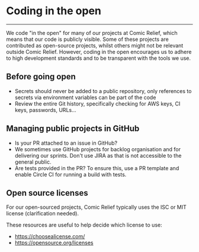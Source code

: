 # Coding in the open
***

We code "in the open" for many of our projects at Comic Relief, which means
that our code is publicly visible. Some of these projects are contributed as
open-source projects, whilst others might not be relevant outside Comic Relief.
However, coding in the open encourages us to adhere to high development
standards and to be transparent with the tools we use.

## Before going open

* Secrets should never be added to a public repository, only references to secrets via environment variables can be part of the code
* Review the entire Git history, specifically checking for AWS keys, CI keys, passwords, URLs...

## Managing public projects in GitHub

* Is your PR attached to an issue in GitHub?
* We sometimes use GitHub projects for backlog organisation and for delivering our sprints. Don't use JIRA as that is not accessible to the general public.
* Are tests provided in the PR? To ensure this, use a PR template and enable Circle CI for running a build with tests.

## Open source licenses

For our open-sourced projects, Comic Relief typically uses the ISC or MIT
license (clarification needed).

These resources are useful to help decide which license to use:

- https://choosealicense.com/
- https://opensource.org/licenses
